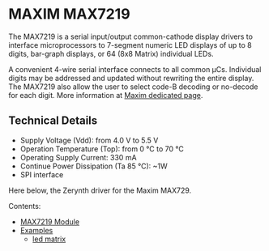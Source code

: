 # MAXIM MAX7219

The MAX7219 is a serial input/output common-cathode display drivers to interface microprocessors to 7-segment numeric LED displays of up to 8 digits, bar-graph displays, or 64 (8x8 Matrix) individual LEDs.

A convenient 4-wire serial interface connects to all common µCs. Individual digits may be addressed and updated without rewriting the entire display. The MAX7219 also allow the user to select code-B decoding or no-decode for each digit.
More information at [Maxim dedicated page](https://www.maximintegrated.com/en/products/power/display-power-control/MAX7219.html/tb_tab2).

## Technical Details


* Supply Voltage (Vdd): from 4.0 V to 5.5 V
* Operation Temperature (Top): from 0 °C to 70 °C
* Operating Supply Current: 330 mA
* Continue Power Dissipation (Ta 85 °C): ~1W
* SPI interface

Here below, the Zerynth driver for the Maxim MAX729.


 Contents:
 
 -   [MAX7219 Module](https://docs.zerynth.com/latest/official/lib.maxim.max7219/docs/official_lib.maxim.max7219_max7219.html)
 -   [Examples](https://docs.zerynth.com/latest/official/lib.maxim.max7219/examples/examples.html)
     -   [led matrix](https://docs.zerynth.com/latest/official/lib.maxim.max7219/examples/examples.html#led-matrix)


<!--stackedit_data:
eyJoaXN0b3J5IjpbLTk2NzA5MzgzOF19
-->